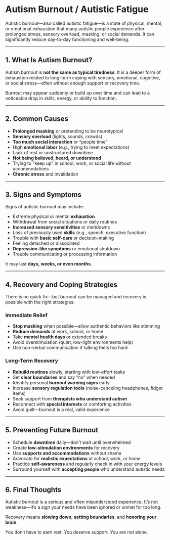 # Autism Burnout / Autistic Fatigue

Autistic burnout—also called autistic fatigue—is a state of physical, mental, or emotional exhaustion that many autistic people experience after prolonged stress, sensory overload, masking, or social demands. It can significantly reduce day-to-day functioning and well-being.

---

## 1. What Is Autism Burnout?

Autism burnout is **not the same as typical tiredness**. It is a deeper form of exhaustion related to long-term coping with sensory, emotional, cognitive, or social stress—often without enough support or recovery time.

Burnout may appear suddenly or build up over time and can lead to a noticeable drop in skills, energy, or ability to function.

---

## 2. Common Causes

- **Prolonged masking** or pretending to be neurotypical  
- **Sensory overload** (lights, sounds, crowds)  
- **Too much social interaction** or “people time”  
- High **emotional labor** (e.g., trying to meet expectations)  
- Lack of rest or unstructured downtime  
- **Not being believed, heard, or understood**  
- Trying to "keep up" in school, work, or social life without accommodations  
- **Chronic stress** and invalidation

---

## 3. Signs and Symptoms

Signs of autistic burnout may include:

- Extreme physical or mental **exhaustion**  
- Withdrawal from social situations or daily routines  
- **Increased sensory sensitivities** or meltdowns  
- Loss of previously used **skills** (e.g., speech, executive function)  
- Trouble with **basic self-care** or decision-making  
- Feeling detached or dissociated  
- **Depression-like symptoms** or emotional shutdown  
- Trouble communicating or processing information

It may last **days, weeks, or even months**.

---

## 4. Recovery and Coping Strategies

There is no quick fix—but burnout can be managed and recovery is possible with the right strategies:

### Immediate Relief
- **Stop masking** when possible—allow authentic behaviors like stimming  
- **Reduce demands** at work, school, or home  
- Take **mental health days** or extended breaks  
- Avoid overstimulation (quiet, low-light environments help)  
- Use non-verbal communication if talking feels too hard

### Long-Term Recovery
- **Rebuild routines** slowly, starting with low-effort tasks  
- Set **clear boundaries** and say “no” when needed  
- Identify personal **burnout warning signs** early  
- Increase **sensory regulation tools** (noise-canceling headphones, fidget items)  
- Seek support from **therapists who understand autism**  
- Reconnect with **special interests** or comforting activities  
- Avoid guilt—burnout is a real, valid experience

---

## 5. Preventing Future Burnout

- Schedule **downtime** daily—don’t wait until overwhelmed  
- Create **low-stimulation environments** for recovery  
- Use **supports and accommodations** without shame  
- Advocate for **realistic expectations** at school, work, or home  
- Practice **self-awareness** and regularly check in with your energy levels  
- Surround yourself with **accepting people** who understand autistic needs

---

## 6. Final Thoughts

Autistic burnout is a serious and often misunderstood experience. It’s not weakness—it’s a sign your needs have been ignored or unmet for too long.

Recovery means **slowing down**, **setting boundaries**, and **honoring your brain**.

You don’t have to earn rest.
You deserve support.
You are not alone.

